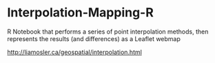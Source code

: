 # Interpolation-Mapping-R
R Notebook that performs a series of point interpolation methods, then represents the results (and differences) as a Leaflet webmap


http://liamosler.ca/geospatial/interpolation.html
